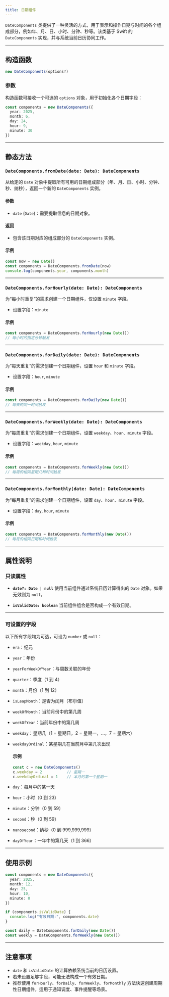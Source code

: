 ```yaml
---
title: 日期组件
---
```

`DateComponents` 类提供了一种灵活的方式，用于表示和操作日期与时间的各个组成部分，例如年、月、日、小时、分钟、秒等。该类基于 Swift 的 `DateComponents` 实现，并与系统当前日历协同工作。

---

## 构造函数

```ts
new DateComponents(options?)
```

### 参数

构造函数可接收一个可选的 `options` 对象，用于初始化各个日期字段：

```ts
const components = new DateComponents({
  year: 2025,
  month: 6,
  day: 24,
  hour: 9,
  minute: 30
})
```

---

## 静态方法

### `DateComponents.fromDate(date: Date): DateComponents`

从给定的 `Date` 对象中提取所有可用的日期组成部分（年、月、日、小时、分钟、秒、纳秒），返回一个新的 `DateComponents` 实例。

#### 参数

* `date` (`Date`)：需要提取信息的日期对象。

#### 返回

* 包含该日期对应的组成部分的 `DateComponents` 实例。

#### 示例

```ts
const now = new Date()
const components = DateComponents.fromDate(now)
console.log(components.year, components.month)
```

---

### `DateComponents.forHourly(date: Date): DateComponents`

为“每小时重复”的需求创建一个日期组件，仅设置 `minute` 字段。

* 设置字段：`minute`

#### 示例

```ts
const components = DateComponents.forHourly(new Date())
// 每小时的指定分钟触发
```

---

### `DateComponents.forDaily(date: Date): DateComponents`

为“每天重复”的需求创建一个日期组件，设置 `hour` 和 `minute` 字段。

* 设置字段：`hour`, `minute`

#### 示例

```ts
const components = DateComponents.forDaily(new Date())
// 每天的同一时间触发
```

---

### `DateComponents.forWeekly(date: Date): DateComponents`

为“每周重复”的需求创建一个日期组件，设置 `weekday`、`hour`、`minute` 字段。

* 设置字段：`weekday`, `hour`, `minute`

#### 示例

```ts
const components = DateComponents.forWeekly(new Date())
// 每周的相同星期几和时间触发
```

---

### `DateComponents.forMonthly(date: Date): DateComponents`

为“每月重复”的需求创建一个日期组件，设置 `day`、`hour`、`minute` 字段。

* 设置字段：`day`, `hour`, `minute`

#### 示例

```ts
const components = DateComponents.forMonthly(new Date())
// 每月的相同日期和时间触发
```

---

## 属性说明

### 只读属性

* **`date?: Date | null`**
  使用当前组件通过系统日历计算得出的 `Date` 对象。如果无效则为 `null`。

* **`isValidDate: boolean`**
  当前组件组合是否构成一个有效日期。

---

### 可设置的字段

以下所有字段均为可选，可设为 `number` 或 `null`：

* `era`：纪元

* `year`：年份

* `yearForWeekOfYear`：与周数关联的年份

* `quarter`：季度（1 到 4）

* `month`：月份（1 到 12）

* `isLeapMonth`：是否为闰月（布尔值）

* `weekOfMonth`：当前月份中的第几周

* `weekOfYear`：当前年份中的第几周

* `weekday`：星期几（1 = 星期日，2 = 星期一，…，7 = 星期六）

* `weekdayOrdinal`：某星期几在当前月中第几次出现

  #### 示例

  ```ts
  const c = new DateComponents()
  c.weekday = 2           // 星期一
  c.weekdayOrdinal = 1    // 本月的第一个星期一
  ```

* `day`：每月中的某一天

* `hour`：小时（0 到 23）

* `minute`：分钟（0 到 59）

* `second`：秒（0 到 59）

* `nanosecond`：纳秒（0 到 999,999,999）

* `dayOfYear`：一年中的第几天（1 到 366）

---

## 使用示例

```ts
const components = new DateComponents({
  year: 2025,
  month: 12,
  day: 25,
  hour: 10,
  minute: 0
})

if (components.isValidDate) {
  console.log("有效日期:", components.date)
}
```

```ts
const daily = DateComponents.forDaily(new Date())
const weekly = DateComponents.forWeekly(new Date())
```

---

## 注意事项

* `date` 和 `isValidDate` 的计算依赖系统当前的日历设置。
* 若未设置足够字段，可能无法构成一个有效日期。
* 推荐使用 `forHourly`、`forDaily`、`forWeekly`、`forMonthly` 方法快速创建周期性日期组件，适用于通知调度、事件提醒等场景。
